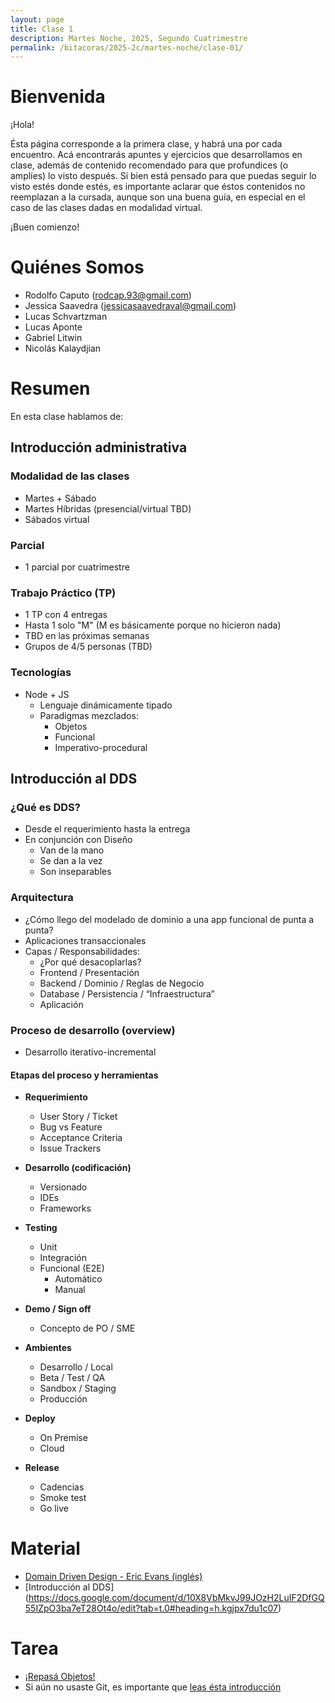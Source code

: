 ```yaml
---
layout: page
title: Clase 1
description: Martes Noche, 2025, Segundo Cuatrimestre
permalink: /bitacoras/2025-2c/martes-noche/clase-01/
---
```


# Bienvenida

¡Hola!

Ésta página corresponde a la primera clase, y habrá una por cada encuentro. Acá encontrarás apuntes y ejercicios que desarrollamos en clase, además de contenido recomendado para que profundices (o amplíes) lo visto después.
Si bien está pensado para que puedas seguir lo visto estés donde estés, es importante aclarar que éstos contenidos no reemplazan a la cursada, aunque son una buena guía, en especial en el caso de las clases dadas en modalidad virtual.

¡Buen comienzo!

# Quiénes Somos

 * Rodolfo Caputo (rodcap.93@gmail.com)
 * Jessica Saavedra (jessicasaavedraval@gmail.com)
 * Lucas Schvartzman
 * Lucas Aponte
 * Gabriel Litwin
 * Nicolás Kalaydjian

# Resumen

En esta clase hablamos de:

## Introducción administrativa

### Modalidad de las clases
- Martes + Sábado
- Martes Híbridas (presencial/virtual TBD)
- Sábados virtual

### Parcial
- 1 parcial por cuatrimestre

### Trabajo Práctico (TP)
- 1 TP con 4 entregas
- Hasta 1 solo "M" (M es básicamente porque no hicieron nada)
- TBD en las próximas semanas
- Grupos de 4/5 personas (TBD)

### Tecnologías
- Node + JS
  - Lenguaje dinámicamente tipado
  - Paradigmas mezclados:
    - Objetos
    - Funcional
    - Imperativo-procedural

## Introducción al DDS

### ¿Qué es DDS?
- Desde el requerimiento hasta la entrega
- En conjunción con Diseño
  - Van de la mano
  - Se dan a la vez
  - Son inseparables

### Arquitectura
- ¿Cómo llego del modelado de dominio a una app funcional de punta a punta?
- Aplicaciones transaccionales
- Capas / Responsabilidades:
  - ¿Por qué desacoplarlas?
  - Frontend / Presentación
  - Backend / Dominio / Reglas de Negocio
  - Database / Persistencia / “Infraestructura”
  - Aplicación

### Proceso de desarrollo (overview)
- Desarrollo iterativo-incremental

#### Etapas del proceso y herramientas
- **Requerimiento**
  - User Story / Ticket
  - Bug vs Feature
  - Acceptance Criteria
  - Issue Trackers

- **Desarrollo (codificación)**
  - Versionado
  - IDEs
  - Frameworks

- **Testing**
  - Unit
  - Integración
  - Funcional (E2E)
    - Automático
    - Manual

- **Demo / Sign off**
  - Concepto de PO / SME

- **Ambientes**
  - Desarrollo / Local
  - Beta / Test / QA
  - Sandbox / Staging
  - Producción

- **Deploy**
  - On Premise
  - Cloud

- **Release**
  - Cadencias
  - Smoke test
  - Go live


# Material

* [Domain Driven Design - Eric Evans (inglés)](https://fabiofumarola.github.io/nosql/readingMaterial/Evans03.pdf)
* [Introducción al DDS] (https://docs.google.com/document/d/10X8VbMkvJ99JOzH2LuIF2DfGQ55IZpO3ba7eT28Ot4o/edit?tab=t.0#heading=h.kgjpx7du1c07)

# Tarea

* [¡Repasá Objetos!](https://www.pdep.com.ar/material/apuntes)
* Si aún no usaste Git, es importante que [leas ésta introducción](https://docs.google.com/document/d/1nadC6-rwR2eRC0FYFWuq22pCRyZWXmCiPBuQ0cD-vMI/edit#heading=h.r9wuhoi4rpgq)
